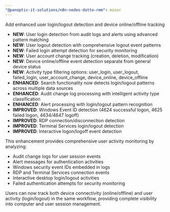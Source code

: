```yaml
---
"@panoptic-it-solutions/n8n-nodes-datto-rmm": minor
---
```


Add enhanced user login/logout detection and device online/offline tracking

- **NEW**: User login detection from audit logs and alerts using advanced pattern matching
- **NEW**: User logout detection with comprehensive logout event patterns  
- **NEW**: Failed login attempt detection for security monitoring
- **NEW**: User account change tracking (creation, deletion, modification)
- **NEW**: Device online/offline event detection separate from general device status
- **NEW**: Activity type filtering options: user_login, user_logout, failed_login, user_account_change, device_online, device_offline
- **ENHANCED**: Search functionality now detects login/logout patterns across multiple data sources
- **ENHANCED**: Audit change log processing with intelligent activity type classification
- **ENHANCED**: Alert processing with login/logout pattern recognition
- **IMPROVED**: Windows Event ID detection (4624 successful logon, 4625 failed logon, 4634/4647 logoff)
- **IMPROVED**: RDP connection/disconnection detection
- **IMPROVED**: Terminal Services login/logout detection  
- **IMPROVED**: Interactive logon/logoff event detection

This enhancement provides comprehensive user activity monitoring by analyzing:
- Audit change logs for user session events
- Alert messages for authentication activities  
- Windows security event IDs embedded in logs
- RDP and Terminal Services connection events
- Interactive desktop login/logout activities
- Failed authentication attempts for security monitoring

Users can now track both device connectivity (online/offline) and user activity (login/logout) in the same workflow, providing complete visibility into computer and user session management.